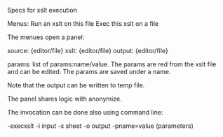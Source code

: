 Specs for xslt execution


Menus:
Run an xslt on this file
Exec this xslt on a file

The menues open a panel:


source: {editor/file}
xslt: {editor/file}
output: {editor/file}

params: list of params:name/value. The params are red from the xslt file and can be edited.
The params are saved under a name.

Note that the output can be written to temp file.

The panel shares logic with anonymize.

The invocation can be done also using command line:

-execxslt -i input -x sheet -o output -pname=value (parameters)


